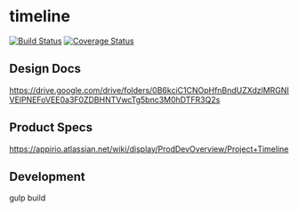 # timeline
[![Build Status](https://travis-ci.org/appirio-tech/ng-timeline.svg?branch=controller-update)](https://travis-ci.org/appirio-tech/ng-timeline)
[![Coverage Status](https://coveralls.io/repos/appirio-tech/timeline/badge.svg?branch=master&t=BJiqmL)](https://coveralls.io/r/appirio-tech/timeline?branch=master)

## Design Docs
https://drive.google.com/drive/folders/0B6kciC1CNOpHfnBndUZXdzlMRGNIVElPNEFoVEE0a3F0ZDBHNTVwcTg5bnc3M0hDTFR3Q2s

## Product Specs
https://appirio.atlassian.net/wiki/display/ProdDevOverview/Project+Timeline

## Development
gulp build